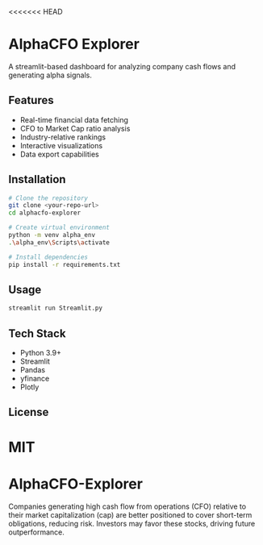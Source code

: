 <<<<<<< HEAD
# AlphaCFO Explorer

A streamlit-based dashboard for analyzing company cash flows and generating alpha signals.

## Features
- Real-time financial data fetching
- CFO to Market Cap ratio analysis
- Industry-relative rankings
- Interactive visualizations
- Data export capabilities

## Installation
```bash
# Clone the repository
git clone <your-repo-url>
cd alphacfo-explorer

# Create virtual environment
python -m venv alpha_env
.\alpha_env\Scripts\activate

# Install dependencies
pip install -r requirements.txt
```

## Usage
```bash
streamlit run Streamlit.py
```

## Tech Stack
- Python 3.9+
- Streamlit
- Pandas
- yfinance
- Plotly

## License
MIT
=======
# AlphaCFO-Explorer
Companies generating high cash flow from operations (CFO) relative to their market capitalization (cap) are better positioned to cover short-term obligations, reducing risk. Investors may favor these stocks, driving future outperformance.
>>>>>>> 
